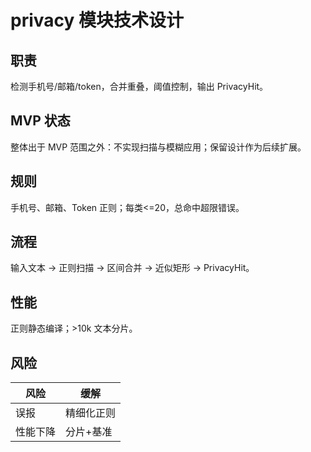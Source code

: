 # privacy 模块技术设计

## 职责
检测手机号/邮箱/token，合并重叠，阈值控制，输出 PrivacyHit。

## MVP 状态
整体出于 MVP 范围之外：不实现扫描与模糊应用；保留设计作为后续扩展。

## 规则
手机号、邮箱、Token 正则；每类<=20，总命中超限错误。

## 流程
输入文本 -> 正则扫描 -> 区间合并 -> 近似矩形 -> PrivacyHit。

## 性能
正则静态编译；>10k 文本分片。

## 风险
| 风险 | 缓解 |
|------|------|
| 误报 | 精细化正则 |
| 性能下降 | 分片+基准 |
